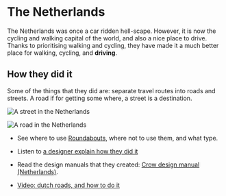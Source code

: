 # The Netherlands
The Netherlands was once a car ridden hell-scape. However, it is now the cycling and walking capital of the world, and also a nice place to drive. Thanks to prioritising walking and cycling, they have made it a much better place for walking, cycling, and **driving**.


## How they did it

Some of the things that they did are: separate travel routes into roads and streets. A road if for getting some where, a street is a destination.


![A street in the Netherlands](images/roads_and_streets/Rocky_Mountains-street_in_Utrecht_the_Netherlands.jpeg "A street in the Netherlands, designed for people, but it has some cars.")


![A road in the Netherlands](images/roads_and_streets/A325.jpeg "A road in the Netherlands, designed to get you places.")


* See where to use [Roundabouts](https://www.youtube.com/watch?v=G24x26s3Hjg), where not to use them, and what type.

* Listen to [a designer explain how they did it](https://www.youtube.com/watch?v=FXfNXLh51yc)

* Read the design manuals that they created: [Crow design manual (Netherlands)](https://crowplatform.com/#downloads).

* [Video: dutch roads, and how to do it](https://www.youtube.com/watch?v=b4ya3V-s4I0)
